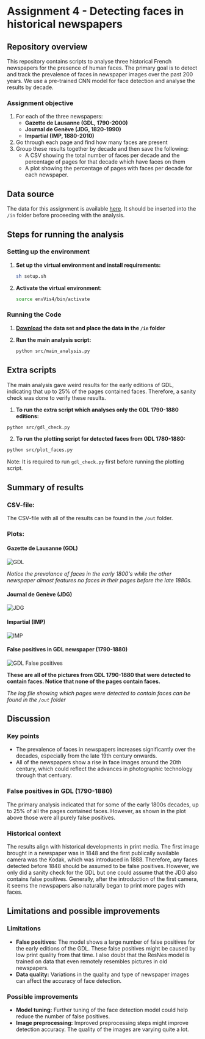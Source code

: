 # Assignment 4 - Detecting faces in historical newspapers

## Repository overview
This repository contains scripts to analyse three historical French newspapers for the presence of human faces. The primary goal is to detect and track the prevalence of faces in newspaper images over the past 200 years. 
We use a pre-trained CNN model for face detection and analyse the results by decade.

### Assignment objective
1. For each of the three newspapers:
    - **Gazette de Lausanne (GDL, 1790-2000)**
    - **Journal de Genève (JDG, 1820-1990)**
    - **Impartial (IMP, 1880-2010)**
2. Go through each page and find how many faces are present
3. Group these results together by decade and then save the following:
    - A CSV showing the total number of faces per decade and the percentage of pages for that decade which have faces on them
    - A plot showing the percentage of pages with faces per decade for each newspaper.
  
## Data source
The data for this assignment is available [here](https://zenodo.org/records/3706863).
It should be inserted into the `/in` folder before proceeding with the analysis.

## Steps for running the analysis

### Setting up the environment
1. **Set up the virtual environment and install requirements:**
    ```bash
    sh setup.sh
    ```
2. **Activate the virtual environment:**
    ```bash
    source envVis4/bin/activate
    ```

### Running the Code

1. **[Download](https://zenodo.org/records/3706863) the data set and place the data in the `/in` folder**

2. **Run the main analysis script:**
    ```bash
    python src/main_analysis.py
    ```

## Extra scripts
The main analysis gave weird results for the early editions of GDL, indicating that up to 25% of the pages contained faces. Therefore, a sanity check was done to verify these results.

1. **To run the extra script which analyses only the GDL 1790-1880 editions:**
```bash
python src/gdl_check.py

```

2. **To run the plotting script for detected faces from GDL 1780-1880:**
```bash
python src/plot_faces.py
```
Note: It is required to run `gdl_check.py` first before running the plotting script.

## Summary of results
### CSV-file:
The CSV-file with all of the results can be found in the `/out` folder.

### Plots:

#### Gazette de Lausanne (GDL)
![GDL](https://github.com/BayesianBoi/cds-visual/blob/main/assignments/assignment%204/out/GDL_faces_plot.png)

*Notice the prevalance of faces in the early 1800's while the other newspaper almost features no faces in their pages before the late 1880s.*


#### Journal de Genève (JDG)
![JDG](https://github.com/BayesianBoi/cds-visual/blob/main/assignments/assignment%204/out/JDG_faces_plot.png)


#### Impartial (IMP)
![IMP](https://github.com/BayesianBoi/cds-visual/blob/main/assignments/assignment%204/out/IMP_faces_plot.png)


#### False positives in GDL newspaper (1790-1880)
![GDL False positives](https://github.com/BayesianBoi/cds-visual/blob/main/assignments/assignment%204/out/sanity_check_for_GDL_1790_1880.png)

**These are all of the pictures from GDL 1790-1880 that were detected to contain faces. Notice that none of the pages contain faces.**

*The log file showing which pages were detected to contain faces can be found in the `/out` folder*

## Discussion
### Key points
- The prevalence of faces in newspapers increases significantly over the decades, especially from the late 19th century onwards.
- All of the newspapers show a rise in face images around the 20th century, which could reflect the advances in photographic technology through that centuary.

### False positives in GDL (1790-1880)
The primary analysis indicated that for some of the early 1800s decades, up to 25% of all the pages contained faces. However, as shown in the plot above those were all purely false positives.

### Historical context
The results align with historical developments in print media. The first image brought in a newspaper was in 1848 and the first publically available camera was the Kodak, which was introduced in 1888. Therefore, any faces detected before 1848 should be assumed to be false positives. However, we only did a sanity check for the GDL but one could assume that the JDG also contains false positives. Generally, after the introduction of the first camera, it seems the newspapers also naturally began to print more pages with faces.

## Limitations and possible improvements
### Limitations
- **False positives:** The model shows a large number of false positives for the early editions of the GDL. These false positives might be caused by low print quality from that time. I also doubt that the ResNes model is trained on data that even remotely resembles pictures in old newspapers.
- **Data quality:** Variations in the quality and type of newspaper images can affect the accuracy of face detection.

### Possible improvements
- **Model tuning:** Further tuning of the face detection model could help reduce the number of false positives.
- **Image preprocessing:** Improved preprocessing steps might improve detection accuracy. The quality of the images are varying quite a lot.
